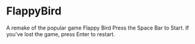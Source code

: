 # FlappyBird
A remake of the popular game Flappy Bird
Press the Space Bar to Start.
If you've lost the game, press Enter to restart.
